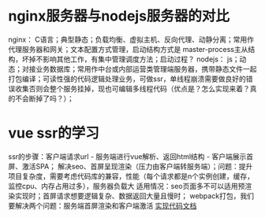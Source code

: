 # nginx服务器与nodejs服务器的对比
nginx： C语言；典型静态；负载均衡、虚拟主机、反向代理、动静分离；常用作代理服务器和网关；文本配置方式管理，启动结构方式是 master-process主从结构，坏掉不影响其他工作，有集中管理调度方法；启动过程？
nodejs： js；动态；对接业务数据库；常用作中台或内部运营类管理端服务器，携带静态文件一起打包编译；可读性强的代码逻辑处理业务，可做ssr，单线程崩溃需要做良好的错误收集否则会整个服务挂掉，现也可编辑多线程代码（优点是？怎么实现来着？真的不会断掉了吗？）；

# vue ssr的学习
ssr的步骤：客户端请求url - 服务端进行vue解析、返回html结构 - 客户端展示首屏、激活SPA；
解决seo、首屏呈现渲染（压力由客户端转服务端）；问题：提升项目复杂度，需要考虑代码库的兼容，性能（每个请求都是n个实例创建，缓存，监控cpu、内存占用过多），服务器负载大
适用情况：seo页面多不可以适用预渲染实现时；首屏请求想要逻辑复杂、数据返回大量且慢时；
webpack打包，我们要解决两个问题：服务端首屏渲染和客户端激活
[实现代码文档](https://vue3js.cn/interview/vue/ssr.html#%E4%B8%89%E3%80%81%E5%A6%82%E4%BD%95%E5%AE%9E%E7%8E%B0)
